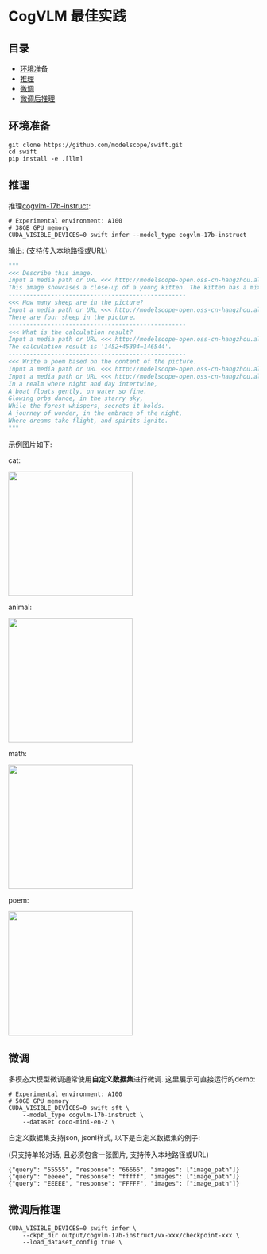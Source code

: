 
# CogVLM 最佳实践

## 目录
- [环境准备](#环境准备)
- [推理](#推理)
- [微调](#微调)
- [微调后推理](#微调后推理)


## 环境准备
```shell
git clone https://github.com/modelscope/swift.git
cd swift
pip install -e .[llm]
```

## 推理

推理[cogvlm-17b-instruct](https://modelscope.cn/models/ZhipuAI/cogvlm-chat/summary):
```shell
# Experimental environment: A100
# 38GB GPU memory
CUDA_VISIBLE_DEVICES=0 swift infer --model_type cogvlm-17b-instruct
```

输出: (支持传入本地路径或URL)
```python
"""
<<< Describe this image.
Input a media path or URL <<< http://modelscope-open.oss-cn-hangzhou.aliyuncs.com/images/cat.png
This image showcases a close-up of a young kitten. The kitten has a mix of white and gray fur, with striking blue eyes. The fur appears soft and fluffy, and the kitten seems to be in a relaxed position, possibly resting or lounging.
--------------------------------------------------
<<< How many sheep are in the picture?
Input a media path or URL <<< http://modelscope-open.oss-cn-hangzhou.aliyuncs.com/images/animal.png
There are four sheep in the picture.
--------------------------------------------------
<<< What is the calculation result?
Input a media path or URL <<< http://modelscope-open.oss-cn-hangzhou.aliyuncs.com/images/math.png
The calculation result is '1452+45304=146544'.
--------------------------------------------------
<<< Write a poem based on the content of the picture.
Input a media path or URL <<< http://modelscope-open.oss-cn-hangzhou.aliyuncs.com/images/poem.png
Input a media path or URL <<< http://modelscope-open.oss-cn-hangzhou.aliyuncs.com/images/poem.png
In a realm where night and day intertwine,
A boat floats gently, on water so fine.
Glowing orbs dance, in the starry sky,
While the forest whispers, secrets it holds.
A journey of wonder, in the embrace of the night,
Where dreams take flight, and spirits ignite.
"""
```

示例图片如下:

cat:

<img src="http://modelscope-open.oss-cn-hangzhou.aliyuncs.com/images/cat.png" width="250" style="display: inline-block;">

animal:

<img src="http://modelscope-open.oss-cn-hangzhou.aliyuncs.com/images/animal.png" width="250" style="display: inline-block;">

math:

<img src="http://modelscope-open.oss-cn-hangzhou.aliyuncs.com/images/math.png" width="250" style="display: inline-block;">

poem:

<img src="http://modelscope-open.oss-cn-hangzhou.aliyuncs.com/images/poem.png" width="250" style="display: inline-block;">


## 微调
多模态大模型微调通常使用**自定义数据集**进行微调. 这里展示可直接运行的demo:

```shell
# Experimental environment: A100
# 50GB GPU memory
CUDA_VISIBLE_DEVICES=0 swift sft \
    --model_type cogvlm-17b-instruct \
    --dataset coco-mini-en-2 \
```

自定义数据集支持json, jsonl样式, 以下是自定义数据集的例子:

(只支持单轮对话, 且必须包含一张图片, 支持传入本地路径或URL)

```jsonl
{"query": "55555", "response": "66666", "images": ["image_path"]}
{"query": "eeeee", "response": "fffff", "images": ["image_path"]}
{"query": "EEEEE", "response": "FFFFF", "images": ["image_path"]}
```


## 微调后推理

```shell
CUDA_VISIBLE_DEVICES=0 swift infer \
    --ckpt_dir output/cogvlm-17b-instruct/vx-xxx/checkpoint-xxx \
    --load_dataset_config true \
```
